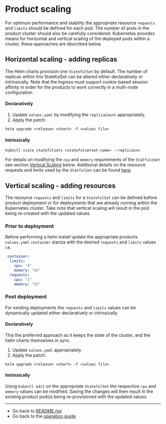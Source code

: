 # Product scaling
For optimum performance and stability the appropriate resource `requests` and `limits` should be defined for each pod. The number of pods in the product cluster should also be carefully considered. Kubernetes provides means for horizontal and vertical scaling of the deployed pods within a cluster, these approaches are described below.

## Horizontal scaling - adding replicas
The Helm charts provision one `StatefulSet` by default. The number of replicas within this StatefulSet can be altered either declaratively or intrinsically. Note that the Ingress must support cookie-based session affinity in order for the products to work correctly in a multi-node configuration.

#### Declaratively
1. Update `values.yaml` by modifying the `replicaCount` appropriately.
2. Apply the patch:
```shell
helm upgrade <release> <chart> -f <values file>
```

#### Intrinsically
```shell
kubectl scale statefulsets <statefulsetset-name> --replicas=n
```

For details on modifying the `cpu` and `memory` requirements of the `StatfuleSet` see section [Vertical Scaling](#Vertical-scaling) below. Additional details on the resource requests and limits used by the `StatfulSet` can be found [here](REQUESTS_AND_LIMITS.md).

## Vertical scaling - adding resources
The resource `requests` and `limits` for a `StatefulSet` can be defined before product deployment or for deployments that are already running within the Kubernetes cluster. Take note that vertical scaling will result in the pod being re-created with the updated values.

### Prior to deployment
Before performing a helm install update the appropriate products `values.yaml` `container` stanza with the desired `requests` and `limits` values i.e. 
```yaml
 container: 
  limits:
    cpu: "4"
    memory: "4G"
  requests:
    cpu: "2"
    memory: "2G"
```

### Post deployment
For existing deployments the `requests` and `limits` values can be dynamically updated either declaratively or intrinsically 

#### Declaratively
This the preferred approach as it keeps the state of the cluster, and the helm charts themselves in sync.
1. Update `values.yaml` appropriately
2. Apply the patch:
```shell
helm upgrade <release> <chart> -f <values file>
```

#### Intrinsically
Using `kubectl edit` on the appropriate `StatefulSet` the respective `cpu` and `memory` values can be modified. Saving the changes will then result in the existing product pod(s) being re-provisioned with the updated values.

***
* Go back to [README.md](/)
* Go back to the [operation guide](../OPERATION.md)

